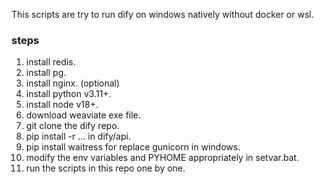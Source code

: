 This scripts are try to run dify on windows natively without docker or wsl.

### steps

1. install redis.
2. install pg.
3. install nginx. (optional)
4. install python v3.11+.
5. install node v18+.
6. download weaviate exe file.
7. git clone the dify repo.
8. pip install -r ... in dify/api.
9. pip install waitress for replace gunicorn in windows.
10. modify the env variables and PYHOME appropriately in setvar.bat. 
11. run the scripts in this repo one by one.
